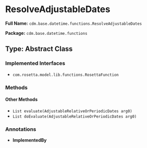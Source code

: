 # ResolveAdjustableDates

**Full Name:** `cdm.base.datetime.functions.ResolveAdjustableDates`

**Package:** `cdm.base.datetime.functions`

## Type: Abstract Class

### Implemented Interfaces

- `com.rosetta.model.lib.functions.RosettaFunction`

### Methods

#### Other Methods

- `List evaluate(AdjustableRelativeOrPeriodicDates arg0)`
- `List doEvaluate(AdjustableRelativeOrPeriodicDates arg0)`

### Annotations

- **ImplementedBy**

